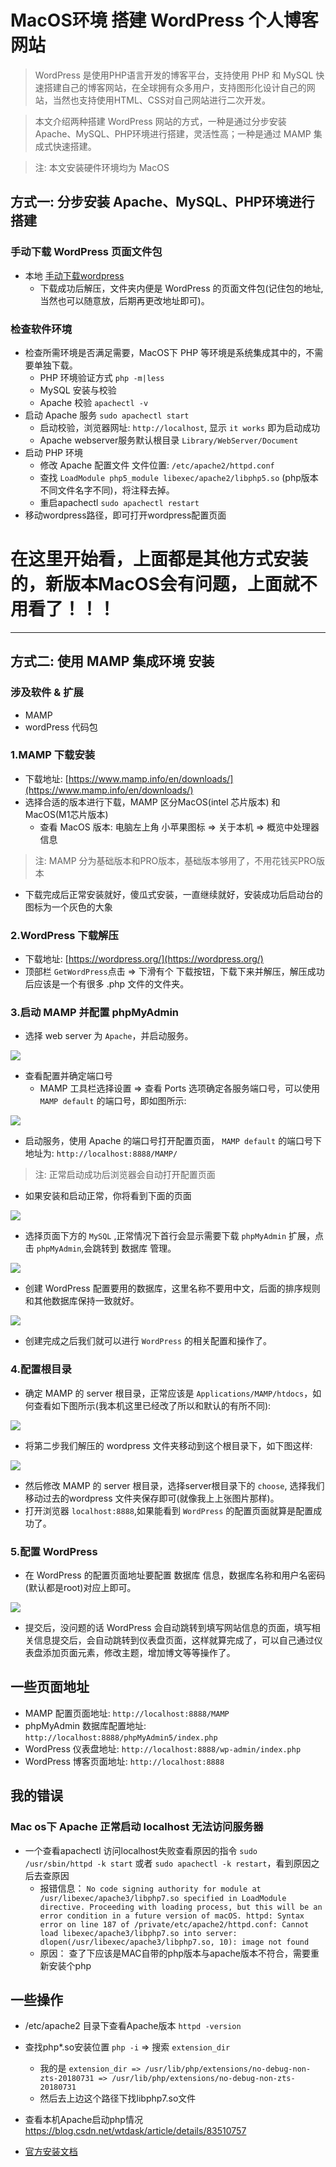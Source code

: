# MacOS环境 搭建 WordPress 个人博客网站
> WordPress 是使用PHP语言开发的博客平台，支持使用 PHP 和 MySQL 快速搭建自己的博客网站，在全球拥有众多用户，支持图形化设计自己的网站，当然也支持使用HTML、CSS对自己网站进行二次开发。

> 本文介绍两种搭建 WordPress 网站的方式，一种是通过分步安装 Apache、MySQL、PHP环境进行搭建，灵活性高；一种是通过 MAMP 集成式快速搭建。

> 注: 本文安装硬件环境均为 MacOS

## 方式一: 分步安装 Apache、MySQL、PHP环境进行搭建
### 手动下载 WordPress 页面文件包
* 本地 [手动下载wordpress](https://cn.wordpress.org/download/#download-install)
	* 下载成功后解压，文件夹内便是 WordPress 的页面文件包(记住包的地址, 当然也可以随意放，后期再更改地址即可)。

### 检查软件环境
* 检查所需环境是否满足需要，MacOS下 PHP 等环境是系统集成其中的，不需要单独下载。
	* PHP 环境验证方式 `php -m|less`
	* MySQL 安装与校验
	* Apache 校验 `apachectl -v`
* 启动 Apache 服务 `sudo apachectl start`
	* 启动校验，浏览器网址: `http://localhost`, 显示 `it works` 即为启动成功
	* Apache webserver服务默认根目录 `Library/WebServer/Document`
* 启动 PHP 环境
	* 修改 Apache 配置文件 文件位置: `/etc/apache2/httpd.conf`
	* 查找 `LoadModule php5_module libexec/apache2/libphp5.so` (php版本不同文件名字不同)，将注释去掉。
	* 重启apachectl `sudo apachectl restart`
* 移动wordpress路径，即可打开wordpress配置页面

# 在这里开始看，上面都是其他方式安装的，新版本MacOS会有问题，上面就不用看了！！！
---

## 方式二: 使用 MAMP 集成环境 安装
### 涉及软件 & 扩展
* MAMP
* wordPress 代码包

### 1.MAMP 下载安装
* 下载地址: [https://www.mamp.info/en/downloads/](https://www.mamp.info/en/downloads/)
* 选择合适的版本进行下载，MAMP 区分MacOS(intel 芯片版本) 和 MacOS(M1芯片版本)
	* 查看 MacOS 版本: 电脑左上角 小苹果图标 => 关于本机 => 概览中处理器信息

> 注: MAMP 分为基础版本和PRO版本，基础版本够用了，不用花钱买PRO版本

* 下载完成后正常安装就好，傻瓜式安装，一直继续就好，安装成功后启动台的图标为一个灰色的大象

### 2.WordPress 下载解压
* 下载地址: [https://wordpress.org/](https://wordpress.org/)
* 顶部栏 `GetWordPress`点击 => 下滑有个 下载按钮，下载下来并解压，解压成功后应该是一个有很多 .php 文件的文件夹。

### 3.启动 MAMP 并配置 phpMyAdmin
* 选择 web server 为 `Apache`，并启动服务。

![](../images/wordPress/mamp-start.png)

* 查看配置并确定端口号
	* MAMP 工具栏选择设置 => 查看 Ports 选项确定各服务端口号，可以使用 `MAMP default` 的端口号，即如图所示:

![](../images/wordPress/mamp-ports.png)
 
* 启动服务，使用 Apache 的端口号打开配置页面， `MAMP default` 的端口号下地址为: `http://localhost:8888/MAMP/` 

> 注: 正常启动成功后浏览器会自动打开配置页面

* 如果安装和启动正常，你将看到下面的页面

![](../images/wordPress/mamp-index.png)

* 选择页面下方的 `MySQL` ,正常情况下首行会显示需要下载 `phpMyAdmin` 扩展，点击  `phpMyAdmin`,会跳转到 数据库 管理。

![](../images/wordPress/mamp-mysql.png)

* 创建 WordPress 配置要用的数据库，这里名称不要用中文，后面的排序规则和其他数据库保持一致就好。

![](../images/wordPress/mamp-phpmyadmin.png)

* 创建完成之后我们就可以进行 `WordPress` 的相关配置和操作了。

### 4.配置根目录
* 确定 MAMP 的 server 根目录，正常应该是 `Applications/MAMP/htdocs`，如何查看如下图所示(我本机这里已经改了所以和默认的有所不同):

![](../images/wordPress/mamp-server.png)

* 将第二步我们解压的 wordpress 文件夹移动到这个根目录下，如下图这样:

![](../images/wordPress/mamp-htdocs.png)

* 然后修改 MAMP 的 server 根目录，选择server根目录下的 `choose`, 选择我们移动过去的wordpress 文件夹保存即可(就像我上上张图片那样)。
* 打开浏览器 `localhost:8888`,如果能看到 `WordPress` 的配置页面就算是配置成功了。

### 5.配置 WordPress
* 在 WordPress 的配置页面地址要配置 数据库 信息，数据库名称和用户名密码(默认都是root)对应上即可。

![](../images/wordPress/wordpress-config.png)

* 提交后，没问题的话 WordPress 会自动跳转到填写网站信息的页面，填写相关信息提交后，会自动跳转到仪表盘页面，这样就算完成了，可以自己通过仪表盘添加页面元素，修改主题，增加博文等等操作了。

## 一些页面地址
* MAMP 配置页面地址: `http://localhost:8888/MAMP`
* phpMyAdmin 数据库配置地址: `http://localhost:8888/phpMyAdmin5/index.php`
* WordPress 仪表盘地址: `http://localhost:8888/wp-admin/index.php`
* WordPress 博客页面地址: `http://localhost:8888`

## 我的错误
### Mac os下 Apache 正常启动 localhost 无法访问服务器
* 一个查看apachectl 访问localhost失败查看原因的指令 `sudo /usr/sbin/httpd -k start` 或者 `sudo apachectl -k restart`，看到原因之后去查原因
	* 报错信息： `No code signing authority for module at /usr/libexec/apache3/libphp7.so specified in LoadModule directive. Proceeding with loading process, but this will be an error condition in a future version of macOS.
httpd: Syntax error on line 187 of /private/etc/apache2/httpd.conf: Cannot load libexec/apache3/libphp7.so into server: dlopen(/usr/libexec/apache3/libphp7.so, 10): image not found`
	* 原因： 查了下应该是MAC自带的php版本与apache版本不符合，需要重新安装个php

## 一些操作
* /etc/apache2  目录下查看Apache版本 `httpd -version`
* 查找php*.so安装位置 `php -i` => 搜索 `extension_dir`
	* 我的是 `extension_dir => /usr/lib/php/extensions/no-debug-non-zts-20180731 => /usr/lib/php/extensions/no-debug-non-zts-20180731`
	* 然后去上边这个路径下找libphp7.so文件
* 查看本机Apache启动php情况 https://blog.csdn.net/wtdask/article/details/83510757

* [官方安装文档](https://cn.wordpress.org/support/category/installation/)
